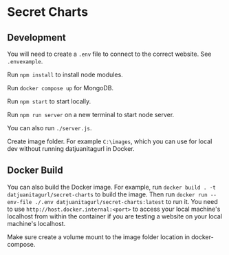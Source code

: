 # Secret Charts

## Development

You will need to create a `.env` file to connect to the correct website. See `.envexample`.

Run `npm install` to install node modules.

Run `docker compose up` for MongoDB.

Run `npm start` to start locally.

Run `npm run server` on a new terminal to start node server.

You can also run `./server.js`.

Create image folder. For example `C:\images`, which you can use for local dev without running datjuanitagurl in Docker.

## Docker Build

You can also build the Docker image. For example, run `docker build . -t datjuanitagurl/secret-charts` to build the image. Then run `docker run --env-file ./.env datjuanitagurl/secret-charts:latest` to run it. You need to use `http://host.docker.internal:<port>` to access your local machine's localhost from within the container if you are testing a website on your local machine's localhost.

Make sure create a volume mount to the image folder location in docker-compose.
